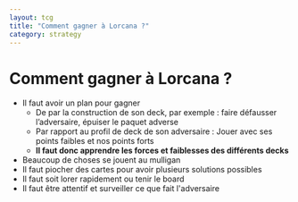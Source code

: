 ```yaml
---
layout: tcg
title: "Comment gagner à Lorcana ?"
category: strategy
---
```


# Comment gagner à Lorcana ?

- Il faut avoir un plan pour gagner
  - De par la construction de son deck, par exemple : faire défausser l’adversaire, épuiser le paquet adverse
  - Par rapport au profil de deck de son adversaire : Jouer avec ses points faibles et nos points forts
  - **Il faut donc apprendre les forces et faiblesses des différents decks**
- Beaucoup de choses se jouent au mulligan
- Il faut piocher des cartes pour avoir plusieurs solutions possibles
- Il faut soit lorer rapidement ou tenir le board
- Il faut être attentif et surveiller ce que fait l'adversaire

